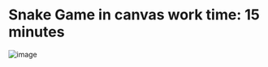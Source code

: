 # Snake Game in canvas work time: 15 minutes 
![image](https://github.com/ol1mowski/Snake/assets/101707516/e2cb1024-4964-41fe-a7ab-ec0dea382064)
